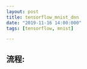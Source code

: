 ```yaml
---
layout: post
title: tensorflow_mnist_dnn
date: "2019-11-16 14:00:000"
tags: [tensorflow, mnist]

---
```


## 流程:

```







```